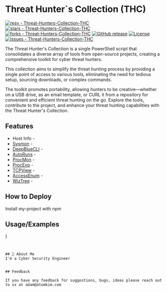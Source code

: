 # Threat Hunter`s Collection (THC) 
[![resv - Threat-Hunters-Collection-THC](https://img.shields.io/static/v1?label=resv&message=Threat-Hunters-Collection-THC&color=blue&logo=github)](https://github.com/resv/Threat-Hunters-Collection-THC "Go to GitHub repo") [![stars - Threat-Hunters-Collection-THC](https://img.shields.io/github/stars/resv/Threat-Hunters-Collection-THC?style=social)](https://github.com/resv/Threat-Hunters-Collection-THC) [![forks - Threat-Hunters-Collection-THC](https://img.shields.io/github/forks/resv/Threat-Hunters-Collection-THC?style=social)](https://github.com/resv/Threat-Hunters-Collection-THC) [![GitHub release](https://img.shields.io/github/release/resv/Threat-Hunters-Collection-THC?include_prereleases=&sort=semver&color=blue)](https://github.com/resv/Threat-Hunters-Collection-THC/releases/) [![License](https://img.shields.io/badge/License-MIT-blue)](#license) [![issues - Threat-Hunters-Collection-THC](https://img.shields.io/github/issues/resv/Threat-Hunters-Collection-THC)](https://github.com/resv/Threat-Hunters-Collection-THC/issues)

The Threat Hunter's Collection is a single PowerShell script that consolidates a diverse array of tools from open-source projects, creating a comprehensive toolkit for cyber threat hunters.

This collection aims to simplify the threat hunting process by providing a single point of access to various tools, eliminating the need for tedious setup, sourcing downloads, or complex commands.

The toolkit promotes portability, allowing hunters to be creative—whether on a USB drive, as an email template, or CURL it from a repository for convenient and efficient threat hunting on the go. Explore the tools, contribute to the project, and enhance your threat hunting capabilities with the Threat Hunter's Collection.
## Features

- Host Info - 
- [Sysmon](https://learn.microsoft.com/en-us/sysinternals/downloads/sysmon) - 
- [DeepBlueCLI](https://github.com/sans-blue-team/DeepBlueCLI) - 
- [AutoRuns](https://learn.microsoft.com/en-us/sysinternals/downloads/autoruns) - 
- [ProcMon](https://learn.microsoft.com/en-us/sysinternals/downloads/procmon) - 
- [ProcExp](https://learn.microsoft.com/en-us/sysinternals/downloads/process-explorer) - 
- [TCPView](https://learn.microsoft.com/en-us/sysinternals/downloads/tcpview) - 
- [AccessEnum](https://learn.microsoft.com/en-us/sysinternals/downloads/accessenum) - 
- [WizTree](https://diskanalyzer.com/) - 



## How to Deploy

Install my-project with npm

    
## Usage/Examples


}
```


## 🚀 About Me
I'm a Cyber Security Engineer


## Feedback

If you have any feedback for suggestions, bugs, ideas please reach out to us at adam@atomkim.com

